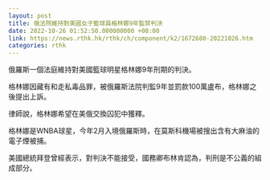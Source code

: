 ```yaml
---
layout: post
title: 俄法院維持對美國女子籃球員格林娜9年監禁判決
date: 2022-10-26 01:52:50.000000000 +08:00
link: https://news.rthk.hk/rthk/ch/component/k2/1672680-20221026.htm
categories: rthk
---
```


俄羅斯一個法庭維持對美國籃球明星格林娜9年刑期的判決。

格林娜因藏有和走私毒品罪，被俄羅斯法院判監9年並罰款100萬盧布，格林娜之後提出上訴。

律師說，格林娜希望在美俄交換囚犯中獲釋。

格林娜是WNBA球星，今年2月入境俄羅斯時，在莫斯科機場被搜出含有大麻油的電子煙被捕。

美國總統拜登曾經表示，對判決不能接受，國務卿布林肯認為，判刑是不公義的組成部分。
